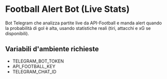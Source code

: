 # Football Alert Bot (Live Stats)

Bot Telegram che analizza partite live da API-Football e manda alert quando la probabilità di gol è alta,
usando statistiche reali (tiri, attacchi e xG se disponibili).

## Variabili d'ambiente richieste
- TELEGRAM_BOT_TOKEN
- API_FOOTBALL_KEY
- TELEGRAM_CHAT_ID
